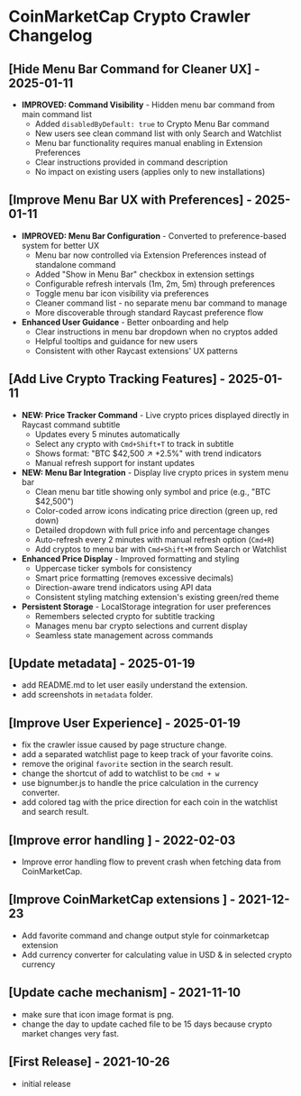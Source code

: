 # CoinMarketCap Crypto Crawler Changelog

## [Hide Menu Bar Command for Cleaner UX] - 2025-01-11

- **IMPROVED: Command Visibility** - Hidden menu bar command from main command list
  - Added `disabledByDefault: true` to Crypto Menu Bar command
  - New users see clean command list with only Search and Watchlist
  - Menu bar functionality requires manual enabling in Extension Preferences
  - Clear instructions provided in command description
  - No impact on existing users (applies only to new installations)

## [Improve Menu Bar UX with Preferences] - 2025-01-11

- **IMPROVED: Menu Bar Configuration** - Converted to preference-based system for better UX
  - Menu bar now controlled via Extension Preferences instead of standalone command
  - Added "Show in Menu Bar" checkbox in extension settings
  - Configurable refresh intervals (1m, 2m, 5m) through preferences
  - Toggle menu bar icon visibility via preferences
  - Cleaner command list - no separate menu bar command to manage
  - More discoverable through standard Raycast preference flow
- **Enhanced User Guidance** - Better onboarding and help
  - Clear instructions in menu bar dropdown when no cryptos added
  - Helpful tooltips and guidance for new users
  - Consistent with other Raycast extensions' UX patterns

## [Add Live Crypto Tracking Features] - 2025-01-11

- **NEW: Price Tracker Command** - Live crypto prices displayed directly in Raycast command subtitle
  - Updates every 5 minutes automatically
  - Select any crypto with `Cmd+Shift+T` to track in subtitle
  - Shows format: "BTC $42,500 ↗ +2.5%" with trend indicators
  - Manual refresh support for instant updates
- **NEW: Menu Bar Integration** - Display live crypto prices in system menu bar
  - Clean menu bar title showing only symbol and price (e.g., "BTC $42,500")  
  - Color-coded arrow icons indicating price direction (green up, red down)
  - Detailed dropdown with full price info and percentage changes
  - Auto-refresh every 2 minutes with manual refresh option (`Cmd+R`)
  - Add cryptos to menu bar with `Cmd+Shift+M` from Search or Watchlist
- **Enhanced Price Display** - Improved formatting and styling
  - Uppercase ticker symbols for consistency
  - Smart price formatting (removes excessive decimals)
  - Direction-aware trend indicators using API data
  - Consistent styling matching extension's existing green/red theme
- **Persistent Storage** - LocalStorage integration for user preferences
  - Remembers selected crypto for subtitle tracking
  - Manages menu bar crypto selections and current display
  - Seamless state management across commands

## [Update metadata] - 2025-01-19

- add README.md to let user easily understand the extension.
- add screenshots in `metadata` folder.

## [Improve User Experience] - 2025-01-19

- fix the crawler issue caused by page structure change.
- add a separated watchlist page to keep track of your favorite coins.
- remove the original `favorite` section in the search result.
- change the shortcut of add to watchlist to be `cmd + w`
- use bignumber.js to handle the price calculation in the currency converter.
- add colored tag with the price direction for each coin in the watchlist and search result.

## [Improve error handling ] - 2022-02-03

- Improve error handling flow to prevent crash when fetching data from CoinMarketCap.

## [Improve CoinMarketCap extensions ] - 2021-12-23

- Add favorite command and change output style for coinmarketcap extension
- Add currency converter for calculating value in USD & in selected crypto currency

## [Update cache mechanism] - 2021-11-10

- make sure that icon image format is png.
- change the day to update cached file to be 15 days because crypto market changes very fast.

## [First Release] - 2021-10-26

- initial release
